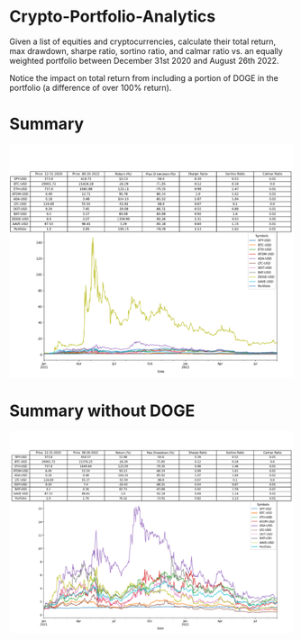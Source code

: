 # Crypto-Portfolio-Analytics

Given a list of equities and cryptocurrencies, calculate their total return, max drawdown, sharpe ratio, sortino ratio, and calmar ratio vs. an equally weighted portfolio between December 31st 2020 and August 26th 2022. 

Notice the impact on total return from including a portion of DOGE in the portfolio (a difference of over 100% return). 

# Summary
![Summary Table](Summary.png)


# Summary without DOGE
![Summary Table](nodoge.png)

